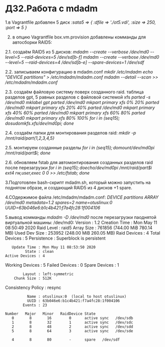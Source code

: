 # ДЗ2.Работа с mdadm
1.в Vagrantfile добавлен 5 диск
*:sata5 => {*
*:dfile => './ot5.vdi',*
*:size => 250,*
*:port => 5*
*}*



2. в опцию Vagrantfile box.vm.provision добавлены комманды для автосборки RAID5:

2.1. создаём RAID5 из 5 дисков:
*mdadm --create --verbose /dev/md0 --level=5 --raid-devices=5 /dev/sd[b-f]*
*mdadm --create --verbose /dev/md0 --level=5 --raid-devices=4 /dev/sd[b-e] --spare-devices=1 /dev/sdf*

2.2. записываем конфигурацию в mdadm.conf
*mkdir /etc/mdadm*
*echo "DEVICE partitions" > /etc/mdadm/mdadm.conf*
*mdadm --detail --scan >> /etc/mdadm/mdadm.conf*

2.3. создаём файловую систему поверх созданного raid. таблица разделов gpt, 5 равных разделов с файловой системой xfs
*parted -s /dev/md0 mklabel gpt*
*parted /dev/md0 mkpart primary xfs 0% 20%*
*parted /dev/md0 mkpart primary xfs 20% 40%*
*parted /dev/md0 mkpart primary xfs 40% 60%*
*parted /dev/md0 mkpart primary xfs 60% 80%*
*parted /dev/md0 mkpart primary xfs 80% 100%*
*for i in $(seq 1 5); do sudo mkfs.xfs /dev/md0p$i; done*
          
2.4. создаём папки для монтирования разделов raid:
*mkdir -p /mnt/raid/part{1,2,3,4,5}*

2.5. монтируем созданные разделы
*for i in $(seq 1 5); do mount /dev/md0p$i /mnt/raid/part$i; done*

2.6. обновляем fstab для автомонтирования созданных разделов raid после перезагрузки
*for i in $(seq 1 5); do echo /dev/md0p$i /mnt/raid/part$i ext4  rw,user,exec 0 0 >> /etc/fstab; done*

3.Подготовлен bash-скрипт mdadm.sh, который можно запустить на поднятом образе, и создающий RAID5 из 4 дисков  +1 spare.

4.СОдержимое файла /etc/mdadm/mdadm.conf:
*DEVICE partitions*
*ARRAY /dev/md0 metadata=1.2 spares=2 name=otuslinux:0* *UUID=63b046e6:b1c4b421:f7a4fc28:1f004106*

5.вывод комманды *mdadm -D /dev/md0* после перезагрузки паоднятой виртуальной машины:
/dev/md0:
           Version : 1.2
     Creation Time : Mon May 11 08:50:49 2020
        Raid Level : raid5
        Array Size : 761856 (744.00 MiB 780.14 MB)
     Used Dev Size : 253952 (248.00 MiB 260.05 MB)
      Raid Devices : 4
     Total Devices : 5
       Persistence : Superblock is persistent

       Update Time : Mon May 11 08:53:50 2020
             State : clean 
    Active Devices : 4
   Working Devices : 5
    Failed Devices : 0
     Spare Devices : 1

            Layout : left-symmetric
        Chunk Size : 512K

Consistency Policy : resync

              Name : otuslinux:0  (local to host otuslinux)
              UUID : 63b046e6:b1c4b421:f7a4fc28:1f004106
            Events : 23

    Number   Major   Minor   RaidDevice State
       0       8       16        0      active sync   /dev/sdb
       1       8       32        1      active sync   /dev/sdc
       2       8       48        2      active sync   /dev/sdd
       5       8       64        3      active sync   /dev/sde

       4       8       80        -      spare   /dev/sdf





